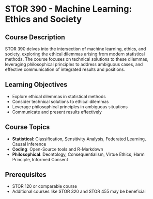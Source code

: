# STOR 390 - Machine Learning: Ethics and Society

## Course Description
STOR 390 delves into the intersection of machine learning, ethics, and society, exploring the ethical dilemmas arising from modern statistical methods. The course focuses on technical solutions to these dilemmas, leveraging philosophical principles to address ambiguous cases, and effective communication of integrated results and positions.

## Learning Objectives
- Explore ethical dilemmas in statistical methods
- Consider technical solutions to ethical dilemmas
- Leverage philosophical principles in ambiguous situations
- Communicate and present results effectively

## Course Topics
- **Statistical**: Classification, Sensitivity Analysis, Federated Learning, Causal Inference
- **Coding**: Open-Source tools and R-Markdown
- **Philosophical**: Deontology, Consequentialism, Virtue Ethics, Harm Principle, Informed Consent

## Prerequisites
- STOR 120 or comparable course
- Additional courses like STOR 320 and STOR 455 may be beneficial
